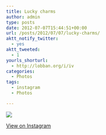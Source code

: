 ```yaml
---
title: Lucky charms
author: admin
type: posts
date: 2012-07-07T15:44:51+00:00
url: /posts/2012/07/07/lucky-charms/
aktt_notify_twitter:
  - yes
aktt_tweeted:
  - 1
yourls_shorturl:
  - http://lobban.org/i/iv
categories:
  - Photos
tags:
  - instagram
  - Photos

---
```

![][1]

[View on Instagram][2]

 [1]: http://lobban.org/wp-content/uploads/HLIC/13975e1ec6ce80cd578edb14ab765e8a.jpg
 [2]: http://instagr.am/p/MyPdUAqltW/